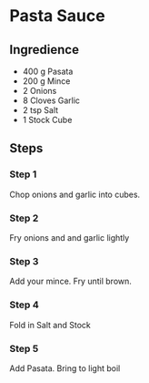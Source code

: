 # Pasta Sauce

## Ingredience

- 400 g Pasata
- 200 g Mince
- 2 Onions
- 8 Cloves Garlic  
- 2 tsp Salt
- 1 Stock Cube

## Steps

### Step 1

Chop onions and garlic into cubes.

### Step 2

Fry onions and and garlic lightly

### Step 3

Add your mince. Fry until brown.

### Step 4

Fold in Salt and Stock

### Step 5

Add Pasata. Bring to light boil

